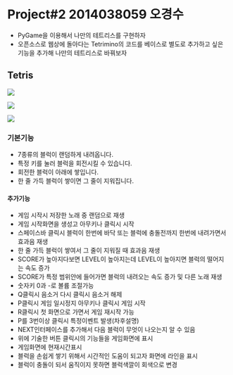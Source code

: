 # Project#2 2014038059 오경수
* PyGame을 이용해서 나만의 테트리스를 구현하자
* 오픈소스로 웹상에 돌아다는 Tetrimino의 코드를 베이스로 별도로 추가하고 싶은 기능을 추가해 나만의 테트리스로 바꿔보자

## Tetris
![](http://postfiles16.naver.net/MjAxNzA2MTRfMjAz/MDAxNDk3NDE2MjA5ODA4.44xyEaiCS2EUz0If9sUHTU65L9kseIsmerxWyd7k4Kwg.cnRzF2crGaR5owsSPl9CnGxUh4VyjgCg-XNOx4AkGIEg.PNG.dhrudtn7187/noname01.png?type=w3)

![](http://postfiles10.naver.net/MjAxNzA2MTRfMTU3/MDAxNDk3NDE2MjEwMTIw.EmY6agUnSGU_Zp-ZmFC3pNFEFph7RzPLBfwP8Je69KIg.oHAmTCFyRoMiLTHvev46wV2IJG3TZBTK0P5dLbNwrGUg.PNG.dhrudtn7187/noname02.png?type=w3)

![](http://postfiles8.naver.net/MjAxNzA2MTRfMzcg/MDAxNDk3NDE2MjEwNTE2.IQVehzpjG-K3Ar5E0f2UQHziWCq9shn2PT2BUCsIypsg.on3SRC7zAanVSGoA6lFIL03xVZj6N4C6bnYExWtVvF0g.PNG.dhrudtn7187/noname03.png?type=w3)

### 기본기능
* 7종류의 블럭이 랜덤하게 내려옵니다.
* 특정 키를 눌러 블럭을 회전시킬 수 있습니다.
* 회전한 블럭이 아래에 쌓입니다.
* 한 줄 가득 블럭이 쌓이면 그 줄이 지워집니다.
#### 추가기능 
* 게임 시작시 저장한 노래 중 랜덤으로 재생
* 게임 시작화면을 생성고 아무키나 클릭시 시작
* 스페이스바 클릭시 블럭이 한번에 바닥 또는 블럭에 충돌전까지 한번에 내려가면서 효과음 재생
* 한 줄 가득 블럭이 쌓여서 그 줄이 지워질 때 효과음 재생
* SCORE가 높아지다보면 LEVEL이 높아지는데 LEVEL이 높아지면 블럭의 떨어지는 속도 증가
* SCORE가 특정 범위안에 들어가면 블럭의 내려오는 속도 증가 및 다른 노래 재생
* 숫자키 0과 -로 볼륨 조절가능
* Q클릭시 음소거 다시 클릭시 음소거 해제
* P클릭시 게임 일시정지 아무키나 클릭시 게임 시작
* R클릭시 첫 화면으로 가면서 게임 재시작 가능
* P를 3번이상 클릭시 특정이벤트 발생(차후설명)
* NEXT인터페이스를 추가해서 다음 블럭이 무엇이 나오는지 알 수 있음
* 위에 기술한 버튼 클릭시의 기능들을 게임화면에 표시
* 게임화면에 현재시간표시
* 블럭을 손쉽게 쌓기 위해서 시간적인 도움이 되고자 화면에 라인을 표시
* 블럭이 충돌이 되서 움직이지 못하면 블럭색깔이 회색으로 변경
